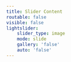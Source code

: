 ```yaml
---
title: Slider Content
routable: false
visible: false
lightslider:
    slider_type: image
    mode: slide
    gallery: 'false'
    auto: 'false'
---
```

